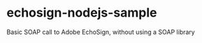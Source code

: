 echosign-nodejs-sample
======================

Basic SOAP call to Adobe EchoSign, without using a SOAP library